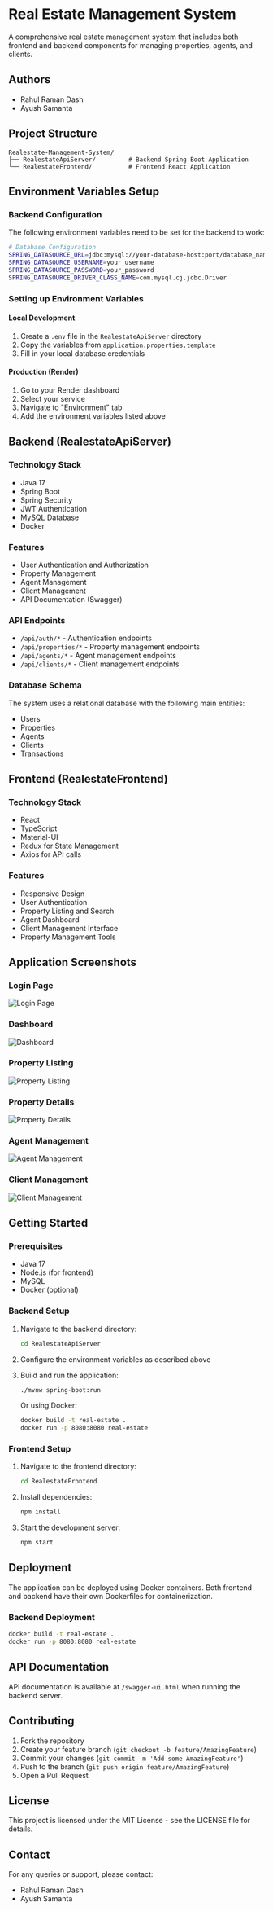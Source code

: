 # Real Estate Management System

A comprehensive real estate management system that includes both frontend and backend components for managing properties, agents, and clients.

## Authors
- Rahul Raman Dash
- Ayush Samanta

## Project Structure

```
Realestate-Management-System/
├── RealestateApiServer/         # Backend Spring Boot Application
└── RealestateFrontend/          # Frontend React Application
```

## Environment Variables Setup

### Backend Configuration
The following environment variables need to be set for the backend to work:

```bash
# Database Configuration
SPRING_DATASOURCE_URL=jdbc:mysql://your-database-host:port/database_name
SPRING_DATASOURCE_USERNAME=your_username
SPRING_DATASOURCE_PASSWORD=your_password
SPRING_DATASOURCE_DRIVER_CLASS_NAME=com.mysql.cj.jdbc.Driver
```

### Setting up Environment Variables

#### Local Development
1. Create a `.env` file in the `RealestateApiServer` directory
2. Copy the variables from `application.properties.template`
3. Fill in your local database credentials

#### Production (Render)
1. Go to your Render dashboard
2. Select your service
3. Navigate to "Environment" tab
4. Add the environment variables listed above

## Backend (RealestateApiServer)

### Technology Stack
- Java 17
- Spring Boot
- Spring Security
- JWT Authentication
- MySQL Database
- Docker

### Features
- User Authentication and Authorization
- Property Management
- Agent Management
- Client Management
- API Documentation (Swagger)

### API Endpoints
- `/api/auth/*` - Authentication endpoints
- `/api/properties/*` - Property management endpoints
- `/api/agents/*` - Agent management endpoints
- `/api/clients/*` - Client management endpoints

### Database Schema
The system uses a relational database with the following main entities:
- Users
- Properties
- Agents
- Clients
- Transactions

## Frontend (RealestateFrontend)

### Technology Stack
- React
- TypeScript
- Material-UI
- Redux for State Management
- Axios for API calls

### Features
- Responsive Design
- User Authentication
- Property Listing and Search
- Agent Dashboard
- Client Management Interface
- Property Management Tools

## Application Screenshots

### Login Page
![Login Page](screenshots/login.png)

### Dashboard
![Dashboard](screenshots/dashboard.png)

### Property Listing
![Property Listing](screenshots/property-listing.png)

### Property Details
![Property Details](screenshots/property-details.png)

### Agent Management
![Agent Management](screenshots/agent-management.png)

### Client Management
![Client Management](screenshots/client-management.png)

## Getting Started

### Prerequisites
- Java 17
- Node.js (for frontend)
- MySQL
- Docker (optional)

### Backend Setup
1. Navigate to the backend directory:
   ```bash
   cd RealestateApiServer
   ```

2. Configure the environment variables as described above

3. Build and run the application:
   ```bash
   ./mvnw spring-boot:run
   ```

   Or using Docker:
   ```bash
   docker build -t real-estate .
   docker run -p 8080:8080 real-estate
   ```

### Frontend Setup
1. Navigate to the frontend directory:
   ```bash
   cd RealestateFrontend
   ```

2. Install dependencies:
   ```bash
   npm install
   ```

3. Start the development server:
   ```bash
   npm start
   ```

## Deployment

The application can be deployed using Docker containers. Both frontend and backend have their own Dockerfiles for containerization.

### Backend Deployment
```bash
docker build -t real-estate .
docker run -p 8080:8080 real-estate
```

## API Documentation

API documentation is available at `/swagger-ui.html` when running the backend server.

## Contributing

1. Fork the repository
2. Create your feature branch (`git checkout -b feature/AmazingFeature`)
3. Commit your changes (`git commit -m 'Add some AmazingFeature'`)
4. Push to the branch (`git push origin feature/AmazingFeature`)
5. Open a Pull Request

## License

This project is licensed under the MIT License - see the LICENSE file for details.

## Contact

For any queries or support, please contact:
- Rahul Raman Dash
- Ayush Samanta
